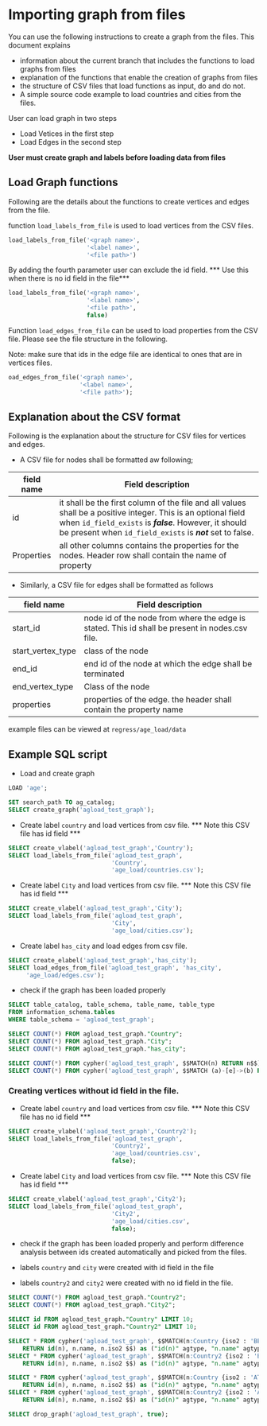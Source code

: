 # Importing graph from files 
You can use the following instructions to create a graph from the files. This document explains 
- information about the current branch that includes the functions to load graphs from files
- explanation of the functions that enable the creation of graphs from files 
- the structure of CSV files that load functions as input, do and do not. 
- A simple source code example to load countries and cities from the files. 


User can load graph in two steps 
- Load Vetices in the first step
- Load Edges in the second step

**User must create graph and labels before loading data from files**

## Load Graph functions 
Following are the details about the functions to create vertices and edges from the file. 

function `load_labels_from_file` is used to load vertices from the CSV files. 

```sql
load_labels_from_file('<graph name>', 
                      '<label name>',
                      '<file path>')
```

By adding the fourth parameter user can exclude the id field. *** Use this when there is no id field in the file***

```sql
load_labels_from_file('<graph name>', 
                      '<label name>',
                      '<file path>', 
                      false)
```

Function `load_edges_from_file` can be used to load properties from the CSV file. Please see the file structure in the following. 

Note: make sure that ids in the edge file are identical to ones that are in vertices files. 

```sql
oad_edges_from_file('<graph name>',
                    '<label name>',
                    '<file path>');
```

## Explanation about the CSV format
Following is the explanation about the structure for CSV files for vertices and edges.

- A CSV file for nodes shall be formatted aw following; 

| field name | Field description                                            |
| ---------- | ------------------------------------------------------------ |
| id         | it shall be the first column of the file and all values shall be a positive integer. This is an optional field when `id_field_exists` is ***false***. However, it should be present when `id_field_exists` is ***not*** set to false.  |
| Properties | all other columns contains the properties for the nodes. Header row shall contain the name of property |

- Similarly, a CSV file for edges shall be formatted as follows 

| field name        | Field description                                            |
| ----------------- | ------------------------------------------------------------ |
| start_id          | node id of the node from where the edge is stated. This id shall be present in nodes.csv file. |
| start_vertex_type | class of the node                                            |
| end_id            | end id of the node at which the edge shall be terminated    |
| end_vertex_type   | Class of the node                                            |
| properties        | properties of the edge. the header shall contain the property name |

example files can be viewed at `regress/age_load/data`

## Example SQL script 

- Load and create graph 
```sql
LOAD 'age';

SET search_path TO ag_catalog;
SELECT create_graph('agload_test_graph');
```

- Create label `country` and load vertices from csv file. *** Note this CSV file has id field ***

```sql
SELECT create_vlabel('agload_test_graph','Country');
SELECT load_labels_from_file('agload_test_graph',
                             'Country',
                             'age_load/countries.csv');
```

- Create label `City` and load vertices from csv file. *** Note this CSV file has id field ***

```sql
SELECT create_vlabel('agload_test_graph','City');
SELECT load_labels_from_file('agload_test_graph',
                             'City', 
                             'age_load/cities.csv');
```

- Create label `has_city` and load edges from csv file.

```sql
SELECT create_elabel('agload_test_graph','has_city');
SELECT load_edges_from_file('agload_test_graph', 'has_city',
     'age_load/edges.csv');
```

- check if the graph has been loaded properly

```sql
SELECT table_catalog, table_schema, table_name, table_type
FROM information_schema.tables
WHERE table_schema = 'agload_test_graph';

SELECT COUNT(*) FROM agload_test_graph."Country";
SELECT COUNT(*) FROM agload_test_graph."City";
SELECT COUNT(*) FROM agload_test_graph."has_city";

SELECT COUNT(*) FROM cypher('agload_test_graph', $$MATCH(n) RETURN n$$) as (n agtype);
SELECT COUNT(*) FROM cypher('agload_test_graph', $$MATCH (a)-[e]->(b) RETURN e$$) as (n agtype);
```

### Creating vertices without id field in the file. 

- Create label `country` and load vertices from csv file. *** Note this CSV file has no id field ***

```sql
SELECT create_vlabel('agload_test_graph','Country2');
SELECT load_labels_from_file('agload_test_graph',
                             'Country2',
                             'age_load/countries.csv', 
                             false);
```

- Create label `City` and load vertices from csv file. *** Note this CSV file has id field ***
```sql
SELECT create_vlabel('agload_test_graph','City2');
SELECT load_labels_from_file('agload_test_graph',
                             'City2',
                             'age_load/cities.csv', 
                             false);
```
- check if the graph has been loaded properly and perform difference analysis between ids created automatically and picked from the files.

- labels `country` and `city` were created with id field in the file
- labels `country2` and `city2` were created with no id field in the file. 
```sql
SELECT COUNT(*) FROM agload_test_graph."Country2";
SELECT COUNT(*) FROM agload_test_graph."City2";

SELECT id FROM agload_test_graph."Country" LIMIT 10;
SELECT id FROM agload_test_graph."Country2" LIMIT 10;

SELECT * FROM cypher('agload_test_graph', $$MATCH(n:Country {iso2 : 'BE'})
    RETURN id(n), n.name, n.iso2 $$) as ("id(n)" agtype, "n.name" agtype, "n.iso2" agtype);
SELECT * FROM cypher('agload_test_graph', $$MATCH(n:Country2 {iso2 : 'BE'})
    RETURN id(n), n.name, n.iso2 $$) as ("id(n)" agtype, "n.name" agtype, "n.iso2" agtype);

SELECT * FROM cypher('agload_test_graph', $$MATCH(n:Country {iso2 : 'AT'})
    RETURN id(n), n.name, n.iso2 $$) as ("id(n)" agtype, "n.name" agtype, "n.iso2" agtype);
SELECT * FROM cypher('agload_test_graph', $$MATCH(n:Country2 {iso2 : 'AT'})
    RETURN id(n), n.name, n.iso2 $$) as ("id(n)" agtype, "n.name" agtype, "n.iso2" agtype);

SELECT drop_graph('agload_test_graph', true);
```
